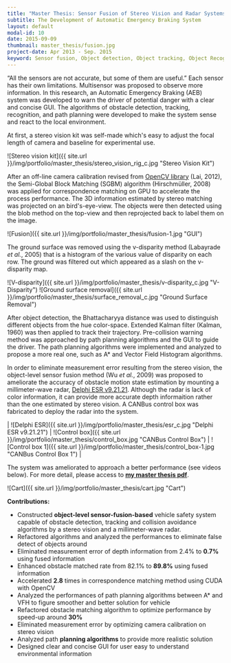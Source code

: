 ```yaml
---
title: "Master Thesis: Sensor Fusion of Stereo Vision and Radar Systems for Vehicle Safety Application"
subtitle: The Development of Automatic Emergency Braking System
layout: default
modal-id: 10
date: 2015-09-09
thumbnail: master_thesis/fusion.jpg
project-date: Apr 2013 - Sep. 2015
keyword: Sensor fusion, Object detection, Object tracking, Object Recognition, Path planning, Decision-making, GUI design.
---
```


“All the sensors are not accurate, but some of them are useful.” Each sensor has their own limitations. Multisensor was proposed to observe more information. In this research, an Automatic Emergency Braking (AEB) system was developed to warn the driver of potential danger with a clear and concise GUI. The algorithms of obstacle detection, tracking, recognition, and path planning were developed to make the system sense and react to the local environment.

At first, a stereo vision kit was self-made which's easy to adjust the focal length of camera and baseline for experimental use.

![Stereo vision kit]({{ site.url }}/img/portfolio/master_thesis/stereo_vision_rig_c.jpg "Stereo Vision Kit")

After an off-line camera calibration revised from <a href="https://docs.opencv.org/3.0-beta/doc/tutorials/calib3d/camera_calibration/camera_calibration.html" target="_blank">OpenCV library</a> (Lai, 2012), the Semi-Global Block Matching (SGBM) algorithm (Hirschmüller, 2008) was applied for correspondence matching on GPU to accelerate the process performance. The 3D information estimated by stereo matching was projected on an bird's-eye-view. The objects were then detected using the blob method on the top-view and then reprojected back to label them on the image. 

![Fusion]({{ site.url }}/img/portfolio/master_thesis/fusion-1.jpg "GUI")

The ground surface was removed using the v-disparity method (Labayrade _et al._, 2005) that is a histogram of the various value of disparity on each row. The ground was filtered out which appeared as a slash on the v-disparity map.

![V-disparity]({{ site.url }}/img/portfolio/master_thesis/v-disparity_c.jpg "V-Disparity")
![Ground surface removal]({{ site.url }}/img/portfolio/master_thesis/surface_removal_c.jpg "Ground Surface Removal")

After object detection, the Bhattacharyya distance was used to distinguish different objects from the hue color-space. Extended Kalman filter (Kalman, 1960) was then applied to track their trajectory. Pre-collision warning method was approached by path planning algorithms and the GUI to guide the driver. The path planning algorithms were implemented and analyzed to propose a more real one, such as A* and Vector Field Histogram algorithms.

In order to eliminate measurement error resulting from the stereo vision, the object-level sensor fusion method (Wu _et al._, 2009) was proposed to ameliorate the accuracy of obstacle motion state estimation by mounting a millimeter-wave radar, <a href="https://autonomoustuff.com/product/delphi-esr-9-21-21/" target="_blank">Delphi ESR v9.21.21</a>. Although the radar is lack of color information, it can provide more accurate depth informaition rather than the one estimated by stereo vision. A CANBus control box was fabricated to deploy the radar into the system.

| ![Delphi ESR]({{ site.url }}/img/portfolio/master_thesis/esr_c.jpg "Delphi ESR v9.21.21") | ![Control box]({{ site.url }}/img/portfolio/master_thesis/control_box.jpg "CANBus Control Box") | ![Control box 1]({{ site.url }}/img/portfolio/master_thesis/control_box-1.jpg "CANBus Control Box 1") |

The system was ameliorated to approach a better performance (see videos below). For more detail, please access to **<a href="file/MasterThesis-final.pdf" target="_blank">my master thesis pdf</a>**.

![Cart]({{ site.url }}/img/portfolio/master_thesis/cart.jpg "Cart")

**Contributions:**
- Constructed **object-level sensor-fusion-based** vehicle safety system capable of obstacle detection, tracking and collision avoidance algorithms by a stereo vision and a millimeter-wave radar.
- Refactored algorithms and analyzed the performances to eliminate false detect of objects around
- Eliminated measurement error of depth information from 2.4% to **0.7%** using fused information
- Enhanced obstacle matched rate from 82.1% to **89.8%** using fused information
- Accelerated **2.8** times in correspondence matching method using CUDA with OpenCV
- Analyzed the performances of path planning algorithms between A* and VFH to figure smoother and better solution for vehicle
- Refactored obstacle matching algorithm to optimize performance by speed-up around **30%**
- Eliminated measurement error by optimizing camera calibration on stereo vision
- Analyzed path **planning​​ algorithms** to provide more realistic solution
- Designed clear and concise GUI for user easy to understand environmental information

<div class="youtube" data-embed="J4dLS4-Mt_Y">
    <div class="play-button"></div> 
</div>

<div class="youtube" data-embed="Kg3AjFOHUyA">
    <div class="play-button"></div> 
</div>

<div class="youtube" data-embed="r_ZSEXA5Sok">
    <div class="play-button"></div> 
</div>

<div class="youtube" data-embed="EpQ572MjafM">
    <div class="play-button"></div> 
</div>

<div class="youtube" data-embed="L4HTqM5YG6w">
    <div class="play-button"></div> 
</div>

<div class="youtube" data-embed="IKS9RFLg2hU">
    <div class="play-button"></div> 
</div>
